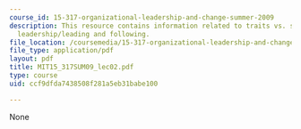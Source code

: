 ```yaml
---
course_id: 15-317-organizational-leadership-and-change-summer-2009
description: This resource contains information related to traits vs. situational
  leadership/leading and following.
file_location: /coursemedia/15-317-organizational-leadership-and-change-summer-2009/ccf9dfda7438508f281a5eb31babe100_MIT15_317SUM09_lec02.pdf
file_type: application/pdf
layout: pdf
title: MIT15_317SUM09_lec02.pdf
type: course
uid: ccf9dfda7438508f281a5eb31babe100

---
```

None